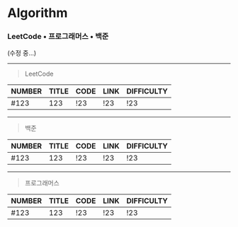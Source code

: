 # Algorithm  
### LeetCode • 프로그래머스 • 백준
(수정 중...)
   
* * *
>LeetCode  

|NUMBER|TITLE|CODE|LINK|DIFFICULTY|
|---|---|---|---|---|
|#123|123|!23|!23|!23|


  
* * *
>백준  

|NUMBER|TITLE|CODE|LINK|DIFFICULTY|
|---|---|---|---|---|
|#123|123|!23|!23|!23|


* * *
>프로그래머스  

|NUMBER|TITLE|CODE|LINK|DIFFICULTY|
|---|---|---|---|---|
|#123|123|!23|!23|!23|

